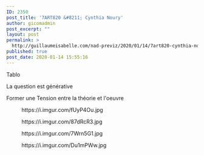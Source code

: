 ```yaml
---
ID: 2350
post_title: '7ART820 &#8211; Cynthia Noury'
author: gicomadmin
post_excerpt: ""
layout: post
permalink: >
  http://guillaumeisabelle.com/nad-previz/2020/01/14/7art820-cynthia-noury/
published: true
post_date: 2020-01-14 15:55:16
---
```

<!-- wp:paragraph -->

Tablo

<!-- /wp:paragraph -->

<!-- wp:paragraph -->

La question est générative

<!-- /wp:paragraph -->

<!-- wp:paragraph -->

Former une Tension entre la théorie et l'oeuvre

<!-- /wp:paragraph -->

<!-- wp:core-embed/imgur {"url":"https://i.imgur.com/fUyP4Ou.jpg","type":"rich","providerNameSlug":"imgur","className":""} --><figure class="wp-block-embed-imgur wp-block-embed is-type-rich is-provider-imgur">

<div class="wp-block-embed__wrapper">
  https://i.imgur.com/fUyP4Ou.jpg
</div></figure> 

<!-- /wp:core-embed/imgur -->

<!-- wp:core-embed/imgur {"url":"https://i.imgur.com/87dRcR3.jpg","type":"rich","providerNameSlug":"imgur","className":""} --><figure class="wp-block-embed-imgur wp-block-embed is-type-rich is-provider-imgur">

<div class="wp-block-embed__wrapper">
  https://i.imgur.com/87dRcR3.jpg
</div></figure> 

<!-- /wp:core-embed/imgur -->

<!-- wp:core-embed/imgur {"url":"https://i.imgur.com/7Wrn5G1.jpg","type":"rich","providerNameSlug":"imgur","className":""} --><figure class="wp-block-embed-imgur wp-block-embed is-type-rich is-provider-imgur">

<div class="wp-block-embed__wrapper">
  https://i.imgur.com/7Wrn5G1.jpg
</div></figure> 

<!-- /wp:core-embed/imgur -->

<!-- wp:core-embed/imgur {"url":"https://i.imgur.com/Du1mPWw.jpg","type":"rich","providerNameSlug":"imgur","className":""} --><figure class="wp-block-embed-imgur wp-block-embed is-type-rich is-provider-imgur">

<div class="wp-block-embed__wrapper">
  https://i.imgur.com/Du1mPWw.jpg
</div></figure> 

<!-- /wp:core-embed/imgur -->